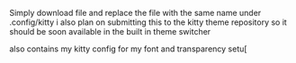 Simply download file and replace the file with the same name under .config/kitty  i also plan on submitting this to the kitty theme repository  so it should be soon available in the built in theme switcher 

also contains my kitty config for my font and transparency setu[
